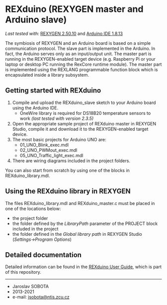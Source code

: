 # REXduino (REXYGEN master and Arduino slave) #

*Last tested with:* [REXYGEN 2.50.10](http://www.rexygen.com) and [Arduino IDE 1.8.13](http://www.arduino.cc)

The symbiosis of REXYGEN and an Arduino board is based on a simple communication protocol. The slave part is implemented in the Arduino. In fact, the Arduino serves only as an input/output unit. The master part is running in the REXYGEN-enabled target device (e.g. Raspberry Pi or your laptop or desktop PC running the RexCore runtime module). The master part is implemented using the REXLANG programmable function block which is encapsulated inside a library subsystem. 

## Getting started with REXduino ##

1. Compile and upload the REXduino_slave sketch to your Arduino board using the Arduino IDE. 
    - OneWire library is required for DS18B20 temperature sensors to work *(last tested with version 2.3.5)*
2. Open the appropriate sample project of REXduino master in REXYGEN Studio, compile it and download it to the REXYGEN-enabled target device. 
3. The most basic projects for Arduino UNO are:
    - 01_UNO_Blink_exec.mdl
    - 02_UNO_PWMout_exec.mdl
    - 05_UNO_Traffic_light_exec.mdl
4. There are wiring diagrams included in the project folders.

You can also start from scratch by using one of the blocks in REXduino_library.mdl.

## Using the REXduino library in REXYGEN ##

The files REXduino_library.mdl and REXduino_master.c must be placed in one of the locations below:

- the project folder
- the folder defined by the *LibraryPath* parameter of the PROJECT block included in the project
- the folder defined in the *Global library path* in REXYGEN Studio (*Settings->Program Options*)  

## Detailed documentation ##

Detailed information can be found in the [REXduino User Guide](REXduino_User_Guide.pdf), which is part of this repository.

----------
- Jaroslav SOBOTA
- 2013-2021
- e-mail: jsobota@ntis.zcu.cz 
